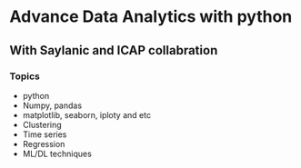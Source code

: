 # Advance Data Analytics with python
## With Saylanic and ICAP collabration

### Topics 
* python
* Numpy, pandas
* matplotlib, seaborn, iploty and etc
* Clustering
* Time series
* Regression 
* ML/DL techniques
